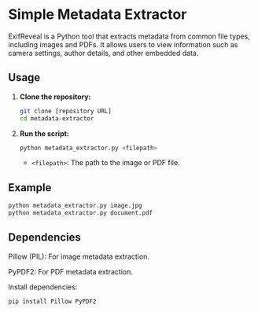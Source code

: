 # Simple Metadata Extractor

ExifReveal is a Python tool that extracts metadata from common file types, including images and PDFs. It allows users to view information such as camera settings, author details, and other embedded data.

## Usage

1.  **Clone the repository:**
    ```bash
    git clone [repository URL]
    cd metadata-extractor
    ```
2.  **Run the script:**
    ```bash
    python metadata_extractor.py <filepath>
    ```
    -   `<filepath>`: The path to the image or PDF file.

## Example

```bash
python metadata_extractor.py image.jpg
python metadata_extractor.py document.pdf
```
## Dependencies

Pillow (PIL): For image metadata extraction.

PyPDF2: For PDF metadata extraction.

Install dependencies:
```bash
pip install Pillow PyPDF2
```
